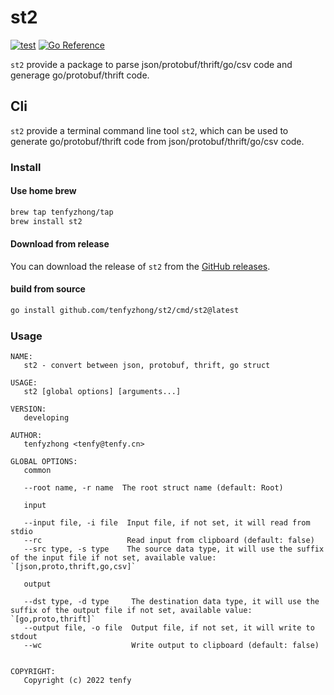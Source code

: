 # st2
[![test](https://github.com/tenfyzhong/st2/actions/workflows/test.yml/badge.svg?branch=main)](https://github.com/tenfyzhong/st2/actions/workflows/test.yml)
[![Go Reference](https://pkg.go.dev/badge/github.com/tenfyzhong/st2.svg)](https://pkg.go.dev/github.com/tenfyzhong/st2)

`st2` provide a package to parse json/protobuf/thrift/go/csv code and generage go/protobuf/thrift code.

## Cli
`st2` provide a terminal command line tool `st2`, which can be used to generate go/protobuf/thrift code from json/protobuf/thrift/go/csv code.

### Install
####  Use home brew
```bash
brew tap tenfyzhong/tap
brew install st2
```

#### Download from release
You can download the release of `st2` from the [GitHub releases](https://github.com/tenfyzhong/st2/releases).  

#### build from source
```bash
go install github.com/tenfyzhong/st2/cmd/st2@latest
```

### Usage
```
NAME:
   st2 - convert between json, protobuf, thrift, go struct

USAGE:
   st2 [global options] [arguments...]

VERSION:
   developing

AUTHOR:
   tenfyzhong <tenfy@tenfy.cn>

GLOBAL OPTIONS:
   common

   --root name, -r name  The root struct name (default: Root)

   input

   --input file, -i file  Input file, if not set, it will read from stdio
   --rc                   Read input from clipboard (default: false)
   --src type, -s type    The source data type, it will use the suffix of the input file if not set, available value: `[json,proto,thrift,go,csv]`

   output

   --dst type, -d type     The destination data type, it will use the suffix of the output file if not set, available value: `[go,proto,thrift]`
   --output file, -o file  Output file, if not set, it will write to stdout
   --wc                    Write output to clipboard (default: false)


COPYRIGHT:
   Copyright (c) 2022 tenfy
```
